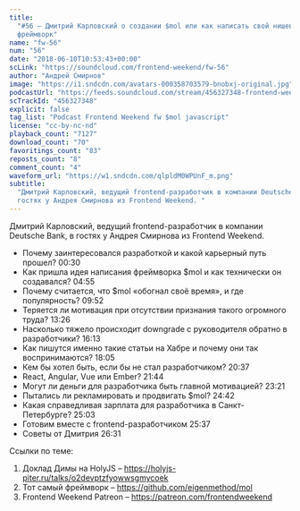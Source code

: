 ```yaml
---
title:
  "#56 – Дмитрий Карловский о создании $mol или как написать свой нишевый
  фреймворк"
name: "fw-56"
num: "56"
date: "2018-06-10T10:53:43+00:00"
scLink: "https://soundcloud.com/frontend-weekend/fw-56"
author: "Андрей Смирнов"
image: "https://i1.sndcdn.com/avatars-000358703579-bnobxj-original.jpg"
podcastUrl: "https://feeds.soundcloud.com/stream/456327348-frontend-weekend-fw-56.m4a"
scTrackId: "456327348"
explicit: false
tag_list: "Podcast Frontend Weekend fw $mol javascript"
license: "cc-by-nc-nd"
playback_count: "7127"
download_count: "70"
favoritings_count: "83"
reposts_count: "8"
comment_count: "4"
waveform_url: "https://w1.sndcdn.com/qlpldM0WPUnF_m.png"
subtitle:
  "Дмитрий Карловский, ведущий frontend-разработчик в компании Deutsche Bank, в
  гостях у Андрея Смирнова из Frontend Weekend. "
---
```


Дмитрий Карловский, ведущий frontend-разработчик в компании Deutsche Bank, в
гостях у Андрея Смирнова из Frontend Weekend.

- Почему заинтересовался разработкой и какой карьерный путь прошел?
  <timecode sec="30">00:30</timecode>
- Как пришла идея написания фреймворка \$mol и как технически он создавался?
  <timecode sec="295">04:55</timecode>
- Почему считается, что \$mol «обогнал своё время», и где популярность?
  <timecode sec="592">09:52</timecode>
- Теряется ли мотивация при отсутствии признания такого огромного труда?
  <timecode sec="806">13:26</timecode>
- Насколько тяжело происходит downgrade с руководителя обратно в разработчики?
  <timecode sec="973">16:13</timecode>
- Как пишутся именно такие статьи на Хабре и почему они так воспринимаются?
  <timecode sec="1085">18:05</timecode>
- Кем бы хотел быть, если бы не стал разработчиком?
  <timecode sec="1237">20:37</timecode>
- React, Angular, Vue или Ember? <timecode sec="1304">21:44</timecode>
- Могут ли деньги для разработчика быть главной мотивацией?
  <timecode sec="1401">23:21</timecode>
- Пытались ли рекламировать и продвигать \$mol?
  <timecode sec="1482">24:42</timecode>
- Какая справедливая зарплата для разработчика в Санкт-Петербурге?
  <timecode sec="1503">25:03</timecode>
- Готовим вместе с frontend-разработчиком <timecode sec="1537">25:37</timecode>
- Советы от Дмитрия <timecode sec="1591">26:31</timecode>

Ссылки по теме:

1. Доклад Димы на HolyJS – <https://holyjs-piter.ru/talks/o2devptzfyowwsgmycoek>
2. Тот самый фреймворк – <https://github.com/eigenmethod/mol>
3. Frontend Weekend Patreon – <https://patreon.com/frontendweekend>
